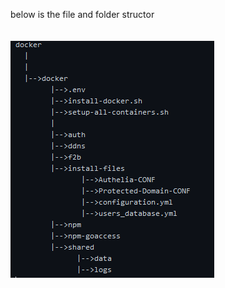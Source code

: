 below is the file and folder structor
</br>
</br>
</br>
![tree](https://github.com/dustinwloring1988/docker/blob/main/resources/tree.PNG)

